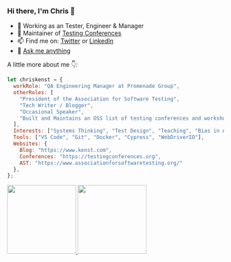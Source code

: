 ### Hi there, I'm Chris 👋 

- 🤖 Working as an Tester, Engineer & Manager
- 🔭 Maintainer of [Testing Conferences](http://github.com/testingconferences/testingconferences.github.io/)
- 📫 Find me on: [Twitter](https://twitter.com/ckenst) or [LinkedIn](https://www.linkedin.com/in/ckenst)
- 💬 [Ask me anything](https://github.com/ckenst/ama/issues/new)

A little more about me 👇: 

```javascript
let chriskenst = {
  workRole: "QA Engineering Manager at Promenade Group",
  otherRoles: [
    "President of the Association for Software Testing",
    "Tech Writer / Blogger",
    "Occasional Speaker",
    "Built and Maintains an OSS list of testing conferences and workshops",
  ],
  Interests: ["Systems Thinking", "Test Design", "Teaching", "Bias in AI"],
  Tools: ["VS Code", "Git", "Docker", "Cypress", "WebDriverIO"],
  Websites: {
    Blog: "https://www.kenst.com",
    Conferences: "https://testingconferences.org",
    AST: "https://www.associationforsoftwaretesting.org/"
  },
};
```

<a href="https://github.com/ckenst">
  <img height="160em" src="https://github-readme-stats.vercel.app/api?username=ckenst&count_private=true&show_icons=true">
  <img height="160em" src="https://github-readme-stats.vercel.app/api/top-langs/?username=ckenst&hide=postscript&layout=compact">
</a>
<!--
**ckenst/ckenst** is a ✨ _special_ ✨ repository because its `README.md` (this file) appears on your GitHub profile.

Here are some ideas to get you started:

- 🔭 I’m currently working on ...
- 🌱 I’m currently learning ...
- 👯 I’m looking to collaborate on ...
- 🤔 I’m looking for help with ...
 ...
- 😄 Pronouns: ...
- ⚡ Fun fact: ...
![img](https://pbs.twimg.com/profile_banners/214186679/1594165150/1500x500)
-->
